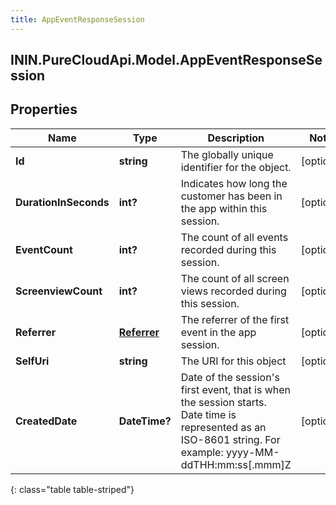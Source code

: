 ```yaml
---
title: AppEventResponseSession
---
```

## ININ.PureCloudApi.Model.AppEventResponseSession

## Properties

|Name | Type | Description | Notes|
|------------ | ------------- | ------------- | -------------|
| **Id** | **string** | The globally unique identifier for the object. | [optional] |
| **DurationInSeconds** | **int?** | Indicates how long the customer has been in the app within this session. | [optional] |
| **EventCount** | **int?** | The count of all events recorded during this session. | [optional] |
| **ScreenviewCount** | **int?** | The count of all screen views recorded during this session. | [optional] |
| **Referrer** | [**Referrer**](Referrer.html) | The referrer of the first event in the app session. | [optional] |
| **SelfUri** | **string** | The URI for this object | [optional] |
| **CreatedDate** | **DateTime?** | Date of the session&#39;s first event, that is when the session starts. Date time is represented as an ISO-8601 string. For example: yyyy-MM-ddTHH:mm:ss[.mmm]Z | [optional] |
{: class="table table-striped"}


